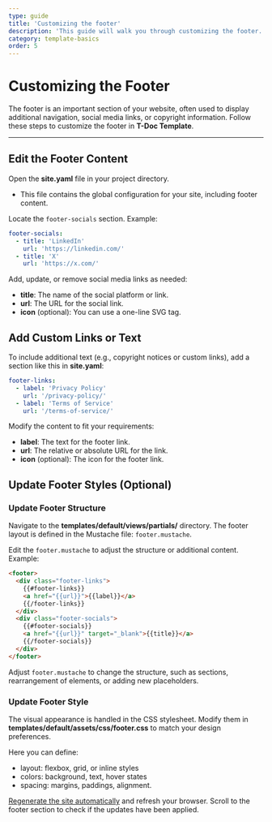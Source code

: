 ```yaml
---
type: guide
title: 'Customizing the footer'
description: 'This guide will walk you through customizing the footer.'
category: template-basics
order: 5
---
```


# Customizing the Footer

The footer is an important section of your website, often used to display additional navigation, social media links, or copyright information. Follow these steps to customize the footer in **T-Doc Template**.

---

## Edit the Footer Content

Open the **site.yaml** file in your project directory.

   - This file contains the global configuration for your site, including footer content.

Locate the `footer-socials` section. Example:

```yaml
footer-socials:
  - title: 'LinkedIn'
    url: 'https://linkedin.com/'
  - title: 'X'
    url: 'https://x.com/'
```

Add, update, or remove social media links as needed:
   - **title**: The name of the social platform or link.
   - **url**: The URL for the social link.
   - **icon** (optional): You can use a one-line SVG tag.


## Add Custom Links or Text

To include additional text (e.g., copyright notices or custom links), add a section like this in **site.yaml**:

   ```yaml
   footer-links:
     - label: 'Privacy Policy'
       url: '/privacy-policy/'
     - label: 'Terms of Service'
       url: '/terms-of-service/'
   ```

Modify the content to fit your requirements:

   - **label**: The text for the footer link.
   - **url**: The relative or absolute URL for the link.
   - **icon** (optional): The icon for the footer link.


## Update Footer Styles (Optional)

### Update Footer Structure 

Navigate to the **templates/default/views/partials/** directory. The footer layout is defined in the Mustache file: `footer.mustache`.

Edit the `footer.mustache` to adjust the structure or additional content. Example:

   ```html
   <footer>
     <div class="footer-links">
       {{#footer-links}}
       <a href="{{url}}">{{label}}</a>
       {{/footer-links}}
     </div>
     <div class="footer-socials">
       {{#footer-socials}}
       <a href="{{url}}" target="_blank">{{title}}</a>
       {{/footer-socials}}
     </div>
   </footer>
   ```

Adjust `footer.mustache` to change the structure, such as sections, rearrangement of elements, or adding new placeholders.


### Update Footer Style 

The visual appearance is handled in the CSS stylesheet.
Modify them in **templates/default/assets/css/footer.css** to match your design preferences.

Here you can define: 
- layout: flexbox, grid, or inline styles
- colors: background, text, hover states
- spacing: margins, paddings, alignment.


[Regenerate the site automatically](/docs/getting-started/03-how-to-use#regenerate-the-site) and refresh your browser.
Scroll to the footer section to check if the updates have been applied.




